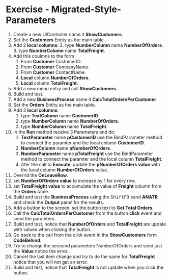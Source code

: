 ﻿# Exercise - Migrated-Style-Parameters

1. Create a new UIController name it **ShowCustomers**.
2. Set the **Customers** Entity as the main table.
3. Add 2 **local columns**:
	2. type **NumberColumn** name **NumberOfOrders**.
	3. type **NumberColumn** name **TotalFreight**.
4. Add this coulmns to the form :  
	1. From **Customer** CustomerID.
	2. From **Customer** CompanyName.
	3. From **Customer** ContactName.
	4. **Local** column **NumberOfOrders**.
	5. **Local** column **TotalFreight**.
4. Add a new menu entry and call **ShowCustomers**.
5. Build and test.
6. Add a new **BusinessProcess** name it **CalcTotalOrdersPerCustomer**.
7. Set the **Orders** Entity as the main table.
8. Add 3 **local columns**:
	1. type **TextColumn** name **CustomerID**.
	2. type **NumberColumn** name **NumberOfOrders**.
	3. type **NumberColumn** name **TotalFreight**.
9. In the **Run** method receive 3 Parameters and do:  
	1. **TextParameter** name **pCustomerID** use the BindParameter method to connect the paramter and the local column **CustomerID**.
	2. **NumberColumn** name **pNumberOfOrders**.  
	3. **NumberParameter** name **pTotalFreight** use the BindParameter method to connect the paramter and the local column **TotalFreight**.
	4. Afer the call to **Execute**, update the **pNumberOfOrders value** with the local column **NumberOfOrders** value.
10. Overrid the **OnLeaveRow**.
11. set **NumberOfOrders value** to increase by 1 for every row.
12. set **TotalFreight value** to accumulate the value of **Freight** column from the **Orders** table.
12. Build and test the **BusinessProcess** using the <kbd>Shift</kbd><kbd>F3</kbd> send **ANATR** and check the **Output** panel for the results. 
13. Add a button to the screen, set the button text to **Get Total Orders**.
14. Call the **CalcTotalOrdersPerCustomer** from the button **click** event and send the paramters.
15. Build and test, notice that **NumberOfOrders** and **TotalFreight** are update with values when clicking the button.
16. Go back to the call from the click event in the **ShowCustomers** form **CodeBehind**.
17. Try to change the secound parameters NumberOfOrders and send just the **Value** notice the error.
18. Cancel the last item change and try to do the same for **TotalFreight** notice that you will not get an error.
19. Build and test, notice that **TotalFreight** is not update when you click the button.